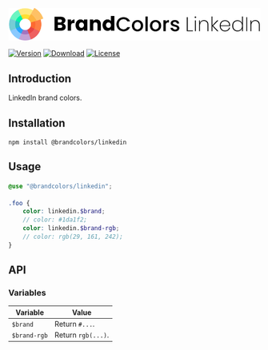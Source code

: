 <div align="center">

![Brand Colors LinkedIn](.github/logo.svg)

</div>

[![Version](https://flat.badgen.net/npm/v/@brandcolors/linkedin)](https://www.npmjs.com/package/@brandcolors/linkedin)
[![Download](https://flat.badgen.net/npm/dt/@brandcolors/linkedin)](https://www.npmjs.com/package/@brandcolors/linkedin)
[![License](https://flat.badgen.net/npm/license/@brandcolors/linkedin)](https://www.npmjs.com/package/@brandcolors/linkedin)

## Introduction

LinkedIn brand colors.

## Installation

```shell
npm install @brandcolors/linkedin
```

## Usage

```scss
@use "@brandcolors/linkedin";

.foo {
    color: linkedin.$brand;
    // color: #1da1f2;
    color: linkedin.$brand-rgb;
    // color: rgb(29, 161, 242);
}
```

## API

### Variables

| Variable | Value |
| --- | --- |
| `$brand` | Return `#...`. |
| `$brand-rgb` | Return `rgb(...)`. |
